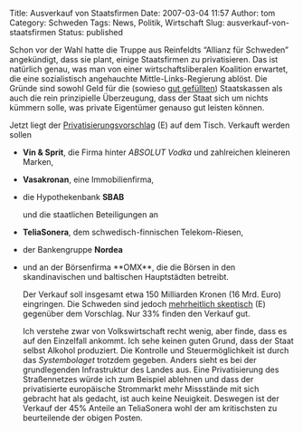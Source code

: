 Title: Ausverkauf von Staatsfirmen
Date: 2007-03-04 11:57
Author: tom
Category: Schweden
Tags: News, Politik, Wirtschaft
Slug: ausverkauf-von-staatsfirmen
Status: published

Schon vor der Wahl hatte die Truppe aus Reinfeldts “Allianz für
Schweden” angekündigt, dass sie plant, einige Staatsfirmen zu
privatisieren. Das ist natürlich genau, was man von einer
wirtschaftsliberalen Koalition erwartet, die eine sozialistisch
angehauchte Mittle-Links-Regierung ablöst. Die Gründe sind sowohl Geld
für die (sowieso [gut
gefüllten](http://www.fiket.de/2007/02/07/gefuellte-staatskassen/))
Staatskassen als auch die rein prinzipielle Überzeugung, dass der Staat
sich um nichts kümmern solle, was private Eigentümer genauso gut leisten
können.

Jetzt liegt der
[Privatisierungsvorschlag](http://www.thelocal.se/6579/20070302/) (E)
auf dem Tisch. Verkauft werden sollen

-   **Vin & Sprit**, die Firma hinter *ABSOLUT Vodka* und zahlreichen
    kleineren Marken,
-   **Vasakronan**, eine Immobilienfirma,

-   die Hypothekenbank **SBAB**

    und die staatlichen Beteiligungen an

-   **TeliaSonera**, dem schwedisch-finnischen Telekom-Riesen,
-   der Bankengruppe **Nordea**

<ul>
<li>
und an der Börsenfirma **OMX**, die die Börsen in den skandinavischen
und baltischen Hauptstädten betreibt.

Der Verkauf soll insgesamt etwa 150 Milliarden Kronen (16 Mrd. Euro)
eingringen. Die Schweden sind jedoch [mehrheitlich
skeptisch](http://www.thelocal.se/6583/20070303/) (E) gegenüber dem
Vorschlag. Nur 33% finden den Verkauf gut.

Ich verstehe zwar von Volkswirtschaft recht wenig, aber finde, dass es
auf den Einzelfall ankommt. Ich sehe keinen guten Grund, dass der Staat
selbst Alkohol produziert. Die Kontrolle und Steuermöglichkeit ist durch
das *Systembolaget* trotzdem gegeben. Anders sieht es bei der
grundlegenden Infrastruktur des Landes aus. Eine Privatisierung des
Straßennetzes würde ich zum Beispiel ablehnen und dass der privatisierte
europäische Strommarkt mehr Missstände mit sich gebracht hat als
gedacht, ist auch keine Neuigkeit. Deswegen ist der Verkauf der 45%
Anteile an TeliaSonera wohl der am kritischsten zu beurteilende der
obigen Posten.


